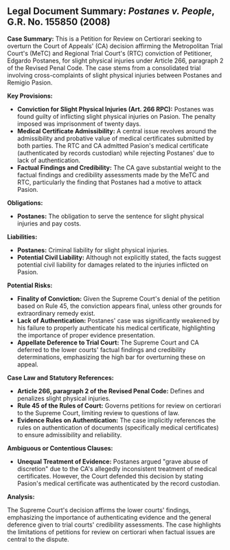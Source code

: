 ## Legal Document Summary: *Postanes v. People*, G.R. No. 155850 (2008)

**Case Summary:** This is a Petition for Review on Certiorari seeking to overturn the Court of Appeals' (CA) decision affirming the Metropolitan Trial Court's (MeTC) and Regional Trial Court's (RTC) conviction of Petitioner, Edgardo Postanes, for slight physical injuries under Article 266, paragraph 2 of the Revised Penal Code. The case stems from a consolidated trial involving cross-complaints of slight physical injuries between Postanes and Remigio Pasion.

**Key Provisions:**

*   **Conviction for Slight Physical Injuries (Art. 266 RPC):** Postanes was found guilty of inflicting slight physical injuries on Pasion. The penalty imposed was imprisonment of twenty days.
*   **Medical Certificate Admissibility:** A central issue revolves around the admissibility and probative value of medical certificates submitted by both parties. The RTC and CA admitted Pasion's medical certificate (authenticated by records custodian) while rejecting Postanes' due to lack of authentication.
*   **Factual Findings and Credibility:** The CA gave substantial weight to the factual findings and credibility assessments made by the MeTC and RTC, particularly the finding that Postanes had a motive to attack Pasion.

**Obligations:**

*   **Postanes:** The obligation to serve the sentence for slight physical injuries and pay costs.

**Liabilities:**

*   **Postanes:** Criminal liability for slight physical injuries.
*   **Potential Civil Liability:** Although not explicitly stated, the facts suggest potential civil liability for damages related to the injuries inflicted on Pasion.

**Potential Risks:**

*   **Finality of Conviction:** Given the Supreme Court's denial of the petition based on Rule 45, the conviction appears final, unless other grounds for extraordinary remedy exist.
*   **Lack of Authentication:** Postanes' case was significantly weakened by his failure to properly authenticate his medical certificate, highlighting the importance of proper evidence presentation.
*   **Appellate Deference to Trial Court:** The Supreme Court and CA deferred to the lower courts' factual findings and credibility determinations, emphasizing the high bar for overturning these on appeal.

**Case Law and Statutory References:**

*   **Article 266, paragraph 2 of the Revised Penal Code:** Defines and penalizes slight physical injuries.
*   **Rule 45 of the Rules of Court:** Governs petitions for review on certiorari to the Supreme Court, limiting review to questions of law.
*   **Evidence Rules on Authentication:** The case implicitly references the rules on authentication of documents (specifically medical certificates) to ensure admissibility and reliability.

**Ambiguous or Contentious Clauses:**

*   **Unequal Treatment of Evidence:** Postanes argued "grave abuse of discretion" due to the CA's allegedly inconsistent treatment of medical certificates.  However, the Court defended this decision by stating Pasion's medical certificate was authenticated by the record custodian.

**Analysis:**

The Supreme Court's decision affirms the lower courts' findings, emphasizing the importance of authenticating evidence and the general deference given to trial courts' credibility assessments. The case highlights the limitations of petitions for review on certiorari when factual issues are central to the dispute.
